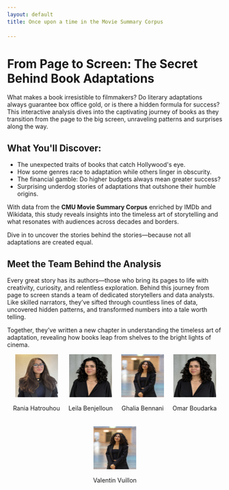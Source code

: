```yaml
---
layout: default
title: Once upon a time in the Movie Summary Corpus

---
```

# From Page to Screen: The Secret Behind Book Adaptations

What makes a book irresistible to filmmakers? Do literary adaptations always guarantee box office gold, or is there a hidden formula for success? This interactive analysis dives into the captivating journey of books as they transition from the page to the big screen, unraveling patterns and surprises along the way.

## What You'll Discover:
- The unexpected traits of books that catch Hollywood's eye.
- How some genres race to adaptation while others linger in obscurity.
- The financial gamble: Do higher budgets always mean greater success?
- Surprising underdog stories of adaptations that outshone their humble origins.

With data from the **CMU Movie Summary Corpus** enriched by IMDb and Wikidata, this study reveals insights into the timeless art of storytelling and what resonates with audiences across decades and borders. 

Dive in to uncover the stories behind the stories—because not all adaptations are created equal.

## Meet the Team Behind the Analysis

Every great story has its authors—those who bring its pages to life with creativity, curiosity, and relentless exploration. Behind this journey from page to screen stands a team of dedicated storytellers and data analysts. Like skilled narrators, they’ve sifted through countless lines of data, uncovered hidden patterns, and transformed numbers into a tale worth telling.

Together, they’ve written a new chapter in understanding the timeless art of adaptation, revealing how books leap from shelves to the bright lights of cinema.

<div style="display: flex; justify-content: center; gap: 20px; align-items: center; flex-wrap: wrap;">
    <div style="text-align: center;">
        <img src="assets/img/rania_hatrouhou.jpg" alt="Rania Hatrouhou" style="width: 100px; height: 100px;">
        <p>Rania Hatrouhou</p>
    </div>
    <div style="text-align: center;">
        <img src="assets/img/leila_benjelloun.jpg" alt="Leila Benjelloun" style="width: 100px; height: 100px;">
        <p>Leila Benjelloun</p>
    </div>
    <div style="text-align: center;">
        <img src="assets/img/ghalia_bennani.jpg" alt="Ghalia Bennani" style="width: 100px; height: 100px;">
        <p>Ghalia Bennani</p>
    </div>
    <div style="text-align: center;">
        <img src="assets/img/leila_benjelloun.jpg" alt="Omar Boudarka" style="width: 100px; height: 100px; ">
        <p>Omar Boudarka</p>
    </div>
    <div style="text-align: center;">
        <img src="assets/img/ghalia_bennani.jpg" alt="Valentin Vuillon" style="width: 100px; height: 100px;">
        <p>Valentin Vuillon</p>
    </div>
</div>